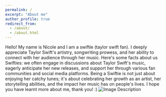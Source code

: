```yaml
---
permalink: /
excerpt: "About me"
author_profile: true
redirect_from: 
  - /about/
  - /about.html
---
```


Hello! My name is Nicole and I am a swiftie (taylor swift fan). I deeply appreciate Taylor Swift's artistry, songwriting prowess, and her ability to connect with her audience through her music. Here's some facts about us Swifties: we often engage in discussions about Taylor Swift's music, eagerly anticipate her new releases, and support her through various fan communities and social media platforms. Being a Swiftie is not just about enjoying her catchy tunes; it's about celebrating her growth as an artist, her storytelling abilities, and the impact her music has on people's lives. I hope you have learnt more about me, thank you! :)
![Image Description](https://i.pinimg.com/originals/48/58/87/48588786df4eb823552c11fbf3497a17.jpg)
